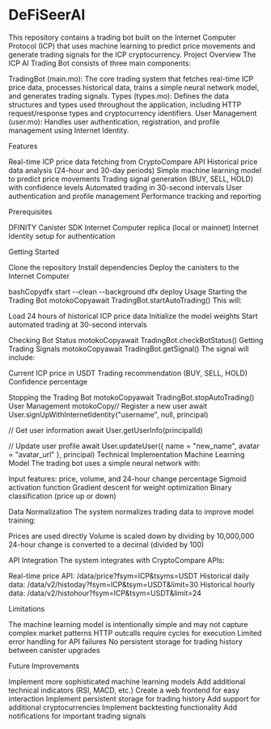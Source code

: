 # DeFiSeerAI

This repository contains a trading bot built on the Internet Computer Protocol (ICP) that uses machine learning to predict price movements and generate trading signals for the ICP cryptocurrency.
Project Overview
The ICP AI Trading Bot consists of three main components:

TradingBot (main.mo): The core trading system that fetches real-time ICP price data, processes historical data, trains a simple neural network model, and generates trading signals.
Types (types.mo): Defines the data structures and types used throughout the application, including HTTP request/response types and cryptocurrency identifiers.
User Management (user.mo): Handles user authentication, registration, and profile management using Internet Identity.

Features

Real-time ICP price data fetching from CryptoCompare API
Historical price data analysis (24-hour and 30-day periods)
Simple machine learning model to predict price movements
Trading signal generation (BUY, SELL, HOLD) with confidence levels
Automated trading in 30-second intervals
User authentication and profile management
Performance tracking and reporting

Prerequisites

DFINITY Canister SDK
Internet Computer replica (local or mainnet)
Internet Identity setup for authentication

Getting Started

Clone the repository
Install dependencies
Deploy the canisters to the Internet Computer

bashCopydfx start --clean --background
dfx deploy
Usage
Starting the Trading Bot
motokoCopyawait TradingBot.startAutoTrading()
This will:

Load 24 hours of historical ICP price data
Initialize the model weights
Start automated trading at 30-second intervals

Checking Bot Status
motokoCopyawait TradingBot.checkBotStatus()
Getting Trading Signals
motokoCopyawait TradingBot.getSignal()
The signal will include:

Current ICP price in USDT
Trading recommendation (BUY, SELL, HOLD)
Confidence percentage

Stopping the Trading Bot
motokoCopyawait TradingBot.stopAutoTrading()
User Management
motokoCopy// Register a new user
await User.signUpWithInternetIdentity("username", null, principal)

// Get user information
await User.getUserInfo(principalId)

// Update user profile
await User.updateUser({ name = "new_name", avatar = "avatar_url" }, principal)
Technical Implementation
Machine Learning Model
The trading bot uses a simple neural network with:

Input features: price, volume, and 24-hour change percentage
Sigmoid activation function
Gradient descent for weight optimization
Binary classification (price up or down)

Data Normalization
The system normalizes trading data to improve model training:

Prices are used directly
Volume is scaled down by dividing by 10,000,000
24-hour change is converted to a decimal (divided by 100)

API Integration
The system integrates with CryptoCompare APIs:

Real-time price API: /data/price?fsym=ICP&tsyms=USDT
Historical daily data: /data/v2/histoday?fsym=ICP&tsym=USDT&limit=30
Historical hourly data: /data/v2/histohour?fsym=ICP&tsym=USDT&limit=24

Limitations

The machine learning model is intentionally simple and may not capture complex market patterns
HTTP outcalls require cycles for execution
Limited error handling for API failures
No persistent storage for trading history between canister upgrades

Future Improvements

Implement more sophisticated machine learning models
Add additional technical indicators (RSI, MACD, etc.)
Create a web frontend for easy interaction
Implement persistent storage for trading history
Add support for additional cryptocurrencies
Implement backtesting functionality
Add notifications for important trading signals
